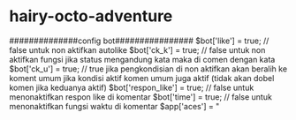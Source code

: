 hairy-octo-adventure
====================

##############config bot################
$bot['like']       = true; // false untuk non aktifkan autolike
$bot['ck_k']       = true; // false untuk non aktifkan fungsi jika status mengandung kata maka di comen dengan kata
$bot['ck_u']       = true; // true jika pengkondisian di non aktifkan akan beralih ke koment umum jika kondisi aktif komen umum juga aktif (tidak akan dobel komen jika keduanya aktif)
$bot['respon_like'] = true; // false untuk menonaktifkan respon like di komentar
$bot['time']       = true; // false untuk menonaktifkan fungsi waktu di komentar
$app['aces']       = "

